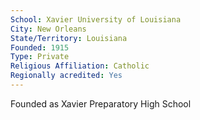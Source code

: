 ```yaml
---
School: Xavier University of Louisiana
City: New Orleans
State/Territory: Louisiana
Founded: 1915
Type: Private
Religious Affiliation: Catholic
Regionally acredited: Yes
---
```

Founded as Xavier Preparatory High School